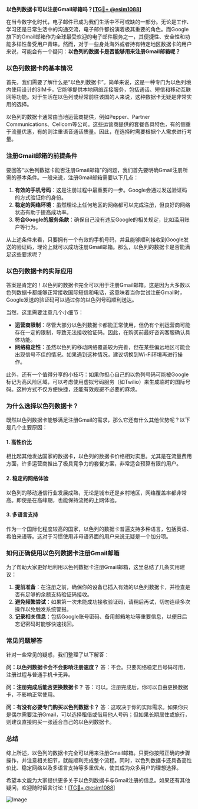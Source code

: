 **以色列数据卡可以注册Gmail邮箱吗？[[TG💪+ @esim1088](https://t.me/s/esim1088)]**

在当今数字化时代，电子邮件已成为我们生活中不可或缺的一部分。无论是工作、学习还是日常生活中的沟通交流，电子邮件都扮演着极其重要的角色。而Google旗下的Gmail邮箱作为全球最受欢迎的电子邮件服务之一，其便捷性、安全性和功能多样性备受用户青睐。然而，对于一些身处海外或者持有特定地区数据卡的用户来说，可能会有一个疑问：**以色列的数据卡是否能够用来注册Gmail邮箱呢？**

### **以色列数据卡的基本情况**

首先，我们需要了解什么是“以色列数据卡”。简单来说，这是一种专门为以色列境内使用设计的SIM卡，它能够提供本地网络连接服务，包括通话、短信和移动互联网等功能。对于生活在以色列或经常前往该国的人来说，这种数据卡无疑是非常实用的选择。

以色列的数据卡通常由当地运营商提供，例如Pepper、Partner Communications、Cellcom等公司。这些运营商提供的套餐各具特色，有的侧重于流量优惠，有的则注重语音通话质量。因此，在选择时需要根据个人需求进行考量。

### **注册Gmail邮箱的前提条件**

要回答“以色列数据卡能否注册Gmail邮箱”的问题，我们首先要明确Gmail注册所需的基本条件。一般来说，注册Gmail邮箱需要以下几点：

1. **有效的手机号码**：这是注册过程中最重要的一步。Google会通过发送验证码的方式验证你的身份。
2. **稳定的网络环境**：虽然理论上任何地区的网络都可以完成注册，但良好的网络状态有助于提高成功率。
3. **符合Google的服务条款**：确保自己没有违反Google的相关规定，比如滥用账户等行为。

从上述条件来看，只要拥有一个有效的手机号码，并且能够顺利接收到Google发送的验证码，理论上就可以成功注册Gmail邮箱。那么，以色列的数据卡是否能满足这些要求呢？

### **以色列数据卡的实际应用**

答案是肯定的！以色列的数据卡完全可以用于注册Gmail邮箱。这是因为大多数以色列数据卡都能够正常接收国际短信和电话，这意味着当你尝试注册Gmail时，Google发送的验证码可以通过你的以色列号码顺利送达。

当然，这里需要注意几个小细节：
- **运营商限制**：尽管大部分以色列数据卡都能正常使用，但仍有个别运营商可能存在一定的限制，导致无法接收验证码。因此，在购买前最好咨询客服确认具体功能。
- **网络稳定性**：虽然以色列的移动网络覆盖较为完善，但在某些偏远地区可能会出现信号不佳的情况。如果遇到这种情况，建议切换到Wi-Fi环境再进行操作。

此外，还有一个值得分享的小技巧：如果你担心自己的以色列号码可能被Google标记为高风险区域，可以考虑使用虚拟号码服务（如Twilio）来生成临时的国际号码。这种方式不仅方便快捷，还能有效规避不必要的麻烦。

### **为什么选择以色列数据卡？**

既然以色列数据卡能够满足注册Gmail的需求，那么它还有什么其他优势呢？以下是几个主要原因：

#### **1. 高性价比**
相比起其他发达国家的数据卡，以色列的数据卡价格相对实惠。尤其是在流量费用方面，许多运营商推出了极具竞争力的套餐方案，非常适合预算有限的用户。

#### **2. 稳定的网络体验**
以色列的移动通信行业发展成熟，无论是城市还是乡村地区，网络覆盖率都非常高。即使是在高峰期，也能保持流畅的上网体验。

#### **3. 多语言支持**
作为一个国际化程度较高的国家，以色列的数据卡普遍支持多种语言，包括英语、希伯来语等。这对于习惯使用非母语界面的用户来说无疑是一个加分项。

### **如何正确使用以色列数据卡注册Gmail邮箱**

为了帮助大家更好地利用以色列数据卡注册Gmail邮箱，这里总结了几条实用建议：

1. **提前准备**：在注册之前，确保你的设备已插入有效的以色列数据卡，并检查是否有足够的余额支持验证码接收。
2. **避免频繁尝试**：如果第一次未能成功接收验证码，请稍后再试，切勿连续多次操作以免触发系统警报。
3. **记录相关信息**：包括Google账号密码、备用邮箱地址等重要信息，以便日后忘记密码时能够快速找回。

### **常见问题解答**

针对一些常见的疑惑，我们整理了以下解答：

**问：以色列数据卡会不会影响注册速度？**
答：不会。只要网络稳定且号码可用，注册过程与普通手机卡无异。

**问：注册完成后能否更换数据卡？**
答：可以。注册完成后，你可以自由更换数据卡，不影响正常使用。

**问：有没有必要专门购买以色列数据卡？**
答：这取决于你的实际需求。如果你只是偶尔需要注册Gmail，可以选择租借或借用他人号码；但如果长期居住或旅行，则建议直接购买一张适合自己的以色列数据卡。

### **总结**

综上所述，以色列的数据卡完全可以用来注册Gmail邮箱。只要你按照正确的步骤操作，并注意相关细节，就能顺利完成整个流程。同时，以色列数据卡还具备高性价比、稳定网络以及多语言支持等多重优点，使其成为众多用户的理想选择。

希望本文能为大家提供更多关于以色列数据卡与Gmail注册的信息。如果还有其他疑问，欢迎随时留言讨论！[[TG💪+ @esim1088](https://t.me/s/esim1088)] 

![Image](https://i.postimg.cc/4NQfJmqS/Snipaste-2025-05-13-00-14-12.png)